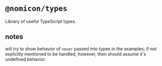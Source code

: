 # `@nomicon/types`

Library of useful TypeScript types.

## notes

will try to show behavior of `never` passed into types in the examples; if not explicitly mentioned to be handled, however, then should assume it's undefined behavior.